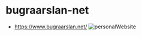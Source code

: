 # bugraarslan-net
- https://www.bugraarslan.net/
![personalWebsite](https://user-images.githubusercontent.com/74600408/194375646-6c483eec-22de-4724-b0b9-27cedc68a40c.gif)
